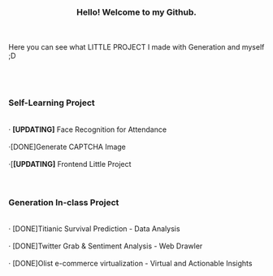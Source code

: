 ### <p align="center">Hello! Welcome to my Github.</p>
<br></br>
Here you can see what LITTLE PROJECT I made with Generation and myself ;D
<br></br>
<br></br>
### Self-Learning Project
<br>‧ <b>[UPDATING]</b> Face Recognition for Attendance</br>
<br>‧[DONE]Generate CAPTCHA Image</br>
<br>‧[<b>[UPDATING]</b> Frontend Little Project</br>
<br></br>
### Generation In-class Project
<br>‧ [DONE]Titianic Survival Prediction - Data Analysis</br>
<br>‧ [DONE]Twitter Grab & Sentiment Analysis - Web Drawler</br>
<br>‧ [DONE]Olist e-commerce virtualization - Virtual and Actionable Insights</br>
